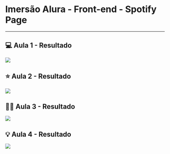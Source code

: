 # Imersão Alura - Front-end - Spotify Page
-------
## 💻 Aula 1 - Resultado
<div>
<img src="https://github.com/user-attachments/assets/be6a98c0-a8f9-4d23-ae53-a8942b747381">
</div>

## ⭐ Aula 2 - Resultado
<div>
<img src="https://github.com/user-attachments/assets/1c6b5c3a-2b61-4d52-84b7-02d1dcf9b4d7">
</div>

## 👨‍💻 Aula 3 - Resultado
<div>
<img src="https://github.com/user-attachments/assets/78b793f9-efe0-402f-b22b-fc50213d013d">
</div>

## 💡 Aula 4 - Resultado
<div>
<img src="https://github.com/user-attachments/assets/13af3b63-223f-40e2-872b-f595e467f256">
</div>


